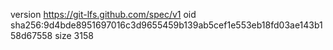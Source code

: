 version https://git-lfs.github.com/spec/v1
oid sha256:9d4bde8951697016c3d9655459b139ab5cef1e553eb18fd03ae143b158d67558
size 3158
